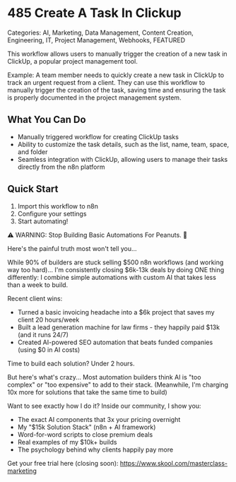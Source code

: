 # 485 Create A Task In Clickup

Categories: AI, Marketing, Data Management, Content Creation, Engineering, IT, Project Management, Webhooks, FEATURED

This workflow allows users to manually trigger the creation of a new task in ClickUp, a popular project management tool.

Example: A team member needs to quickly create a new task in ClickUp to track an urgent request from a client. They can use this workflow to manually trigger the creation of the task, saving time and ensuring the task is properly documented in the project management system.

## What You Can Do
- Manually triggered workflow for creating ClickUp tasks
- Ability to customize the task details, such as the list, name, team, space, and folder
- Seamless integration with ClickUp, allowing users to manage their tasks directly from the n8n platform

## Quick Start
1. Import this workflow to n8n
2. Configure your settings
3. Start automating!

⚠️ WARNING: Stop Building Basic Automations For Peanuts. 🚫

Here's the painful truth most won't tell you...

While 90% of builders are stuck selling $500 n8n workflows (and working way too hard)...
I'm consistently closing $6k-13k deals by doing ONE thing differently:
I combine simple automations with custom AI that takes less than a week to build.

Recent client wins:
* Turned a basic invoicing headache into a $6k project that saves my client 20 hours/week
* Built a lead generation machine for law firms - they happily paid $13k (and it runs 24/7)
* Created AI-powered SEO automation that beats funded companies (using $0 in AI costs)

Time to build each solution? Under 2 hours.

But here's what's crazy...
Most automation builders think AI is "too complex" or "too expensive" to add to their stack.
(Meanwhile, I'm charging 10x more for solutions that take the same time to build)

Want to see exactly how I do it?
Inside our community, I show you:
* The exact AI components that 3x your pricing overnight
* My "$15k Solution Stack" (n8n + AI framework)
* Word-for-word scripts to close premium deals
* Real examples of my $10k+ builds
* The psychology behind why clients happily pay more

Get your free trial here (closing soon): https://www.skool.com/masterclass-marketing
